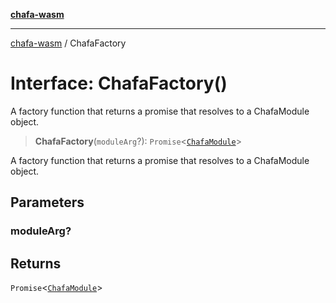 [**chafa-wasm**](../README.md)

***

[chafa-wasm](../README.md) / ChafaFactory

# Interface: ChafaFactory()

A factory function that returns a promise that resolves to a ChafaModule object.

> **ChafaFactory**(`moduleArg`?): `Promise`\<[`ChafaModule`](ChafaModule.md)\>

A factory function that returns a promise that resolves to a ChafaModule object.

## Parameters

### moduleArg?

## Returns

`Promise`\<[`ChafaModule`](ChafaModule.md)\>

